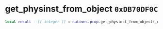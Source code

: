 # get_physinst_from_object `0xDB70DF0C`

```lua
local result --[[ integer ]] = natives.prop.get_physinst_from_object(_object --[[ integer ]])
```